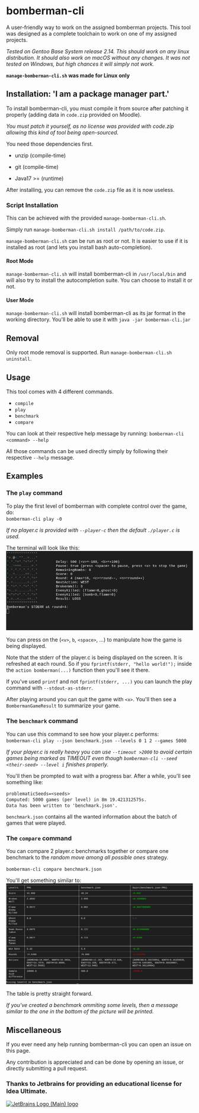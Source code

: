 # bomberman-cli

A user-friendly way to work on the assigned bomberman projects.
This tool was designed as a complete toolchain to work on one of my assigned
projects.

*Tested on Gentoo Base System release 2.14. This should work on any linux
distribution. It should also work on macOS without any changes. It was not
tested on Windows, but high chances it will simply not work.*

**`manage-bomberman-cli.sh` was made for Linux only**

## Installation: 'I am a package manager part.'

To install bomberman-cli, you must compile it from source after patching it
properly (adding data in `code.zip` provided on Moodle).

*You must patch it yourself, as no license was provided with code.zip allowing
this kind of tool being open-sourced.*

You need those dependencies first.

- unzip (compile-time)
- git (compile-time)


- Java17 >= (runtime)

After installing, you can remove the `code.zip` file as it is now useless.

### Script Installation

This can be achieved with the provided `manage-bomberman-cli.sh`.

Simply run `manage-bomberman-cli.sh install /path/to/code.zip`.

`manage-bomberman-cli.sh` can be run as root or not.
It is easier to use if it is installed as root (and lets you install bash auto-completion).

#### Root Mode

`manage-bomberman-cli.sh` will install bomberman-cli in `/usr/local/bin` and will also try to
install the autocompletion suite. You can choose to install it or not.

#### User Mode

`manage-bomberman-cli.sh` will install bomberman-cli as its jar format in the working directory.
You'll be able to use it with `java -jar bomberman-cli.jar`

## Removal

Only root mode removal is supported.
Run `manage-bomberman-cli.sh uninstall`.

## Usage

This tool comes with 4 different commands.
- `compile`
- `play`
- `benchmark`
- `compare`

You can look at their respective help message by running:
`bomberman-cli <command> --help`

All those commands can be used directly simply by following their respective `--help` message.

## Examples

### The `play` command

To play the first level of bomberman with complete control over the game, do:  
`bomberman-cli play -0`

*If no player.c is provided with `--player-c` then the default `./player.c` is used.*

The terminal will look like this:
![Example One](./img/example_one.png)

You can press on the (`<v>`, `b`, `<space>`, ...) to manipulate how the
game is being displayed.

Note that the stderr of the player.c is being displayed on the screen.
It is refreshed at each round. So if you `fprintf(stderr, "hello world!");`
inside the `action bomberman(...)` function then you'll see it there.

If you've used `printf` and not `fprintf(stderr, ...)` you can launch the play
command with `--stdout-as-stderr`.

After playing around you can quit the game with `<x>`. You'll then see a `BombermanGameResult`
to summarize your game.

### The `benchmark` command

You can use this command to see how your player.c performs:  
`bomberman-cli play --json benchmark.json --levels 0 1 2 --games 5000`

*If your player.c is really heavy you can use `--timeout >2000` to avoid certain games
being marked as TIMEOUT even though `bomberman-cli --seed <their-seed> --level i` finishes
properly.*

You'll then be prompted to wait with a progress bar. After a while, you'll see something like:
```
problematicSeeds=<seeds>
Computed: 5000 games (per level) in 8m 19.421312575s.
Data has been written to 'benchmark.json'.
```

`benchmark.json` contains all the wanted information about the batch of games that were played.

### The `compare` command

You can compare 2 player.c benchmarks together or compare one benchmark to the *random move among
all possible ones* strategy.

`bomberman-cli compare benchmark.json`  

You'll get something similar to:
![Example One](./img/example_two.png)

The table is pretty straight forward.

*If you've created a benchmark ommiting some levels, then a message similar to the one in the
bottom of the picture will be printed.*

## Miscellaneous

If you ever need any help running bomberman-cli you can open an issue on this page. 

Any contribution is appreciated and can be done by opening an issue, or directly submitting
a pull request.



### Thanks to Jetbrains for providing an educational license for Idea Ultimate.

[![JetBrains Logo (Main) logo](https://resources.jetbrains.com/storage/products/company/brand/logos/jb_beam.svg)](https://www.jetbrains.com/community/education/#students)
